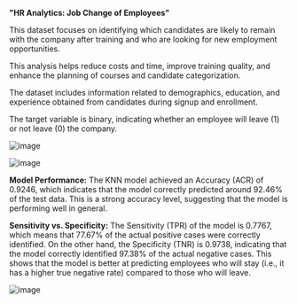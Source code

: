 **"HR Analytics: Job Change of Employees"**

This dataset focuses on identifying which candidates are likely to remain with the company after training and who are looking for new employment opportunities. 

This analysis helps reduce costs and time, improve training quality, and enhance the planning of courses and candidate categorization.

The dataset includes information related to demographics, education, and experience obtained from candidates during signup and enrollment. 

The target variable is binary, indicating whether an employee will leave (1) or not leave (0) the company. 

![image](https://github.com/user-attachments/assets/e08888ce-696a-4e3f-8f17-a3ecea484910)

![image](https://github.com/user-attachments/assets/17fe36d3-5335-4e44-8e56-1026919c8385)

**Model Performance:** The KNN model achieved an Accuracy (ACR) of 0.9246, which indicates that the model correctly predicted around 92.46% of the test data. This is a strong accuracy level, suggesting that the model is performing well in general.

**Sensitivity vs. Specificity:** The Sensitivity (TPR) of the model is 0.7767, which means that 77.67% of the actual positive cases were correctly identified. On the other hand, the Specificity (TNR) is 0.9738, indicating that the model correctly identified 97.38% of the actual negative cases. This shows that the model is better at predicting employees who will stay (i.e., it has a higher true negative rate) compared to those who will leave.

![image](https://github.com/user-attachments/assets/2d946369-ec3b-4556-ae8f-be9324614342)




